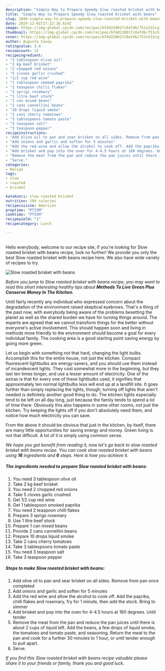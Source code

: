 ```yaml
---
description: "Simple Way to Prepare Speedy Slow roasted brisket with beans"
title: "Simple Way to Prepare Speedy Slow roasted brisket with beans"
slug: 1048-simple-way-to-prepare-speedy-slow-roasted-brisket-with-beans
date: 2020-12-01T17:22:16.614Z
image: https://img-global.cpcdn.com/recipes/bf4d220017c8afd6/751x532cq70/slow-roasted-brisket-with-beans-recipe-main-photo.jpg
thumbnail: https://img-global.cpcdn.com/recipes/bf4d220017c8afd6/751x532cq70/slow-roasted-brisket-with-beans-recipe-main-photo.jpg
cover: https://img-global.cpcdn.com/recipes/bf4d220017c8afd6/751x532cq70/slow-roasted-brisket-with-beans-recipe-main-photo.jpg
author: Augusta Casey
ratingvalue: 3.4
reviewcount: 15
recipeingredient:
- "3 tablespoon olive oil"
- "2 kg beef brisket"
- "2 chopped red onions"
- "5 cloves garlic crushed"
- "1/2 cup red wine"
- "1 tablespoon smoked paprika"
- "2 teaspoon chilli flakes"
- "3 sprigs rosemary"
- "1 litre beef stock"
- "1 can mixed beans"
- "2 cans cannellini beans"
- "10 drops liquid smoke"
- "2 cans cherry tomatoes"
- "3 tablespoons tomato paste"
- "3 teaspoon salt"
- "3 teaspoon pepper"
recipeinstructions:
- "Add olive oil to pan and sear brisket on all sides. Remove from pan once completed"
- "Add onions and garlic and soften for 5 minutes"
- "Add the red wine and allow the alcohol to cook off. Add the paprika, chilli flakes and rosemary, fry for 1 minute, then add the stock. Bring to simmer"
- "Add brisket and pop into the oven for 4-4.5 hours at 160 degrees. Until tender"
- "Remove the meat from the pan and reduce the pan juices until there is about 2 cups of liquid left. Add the beans, a few drops of liquid smoke, the tomatoes and tomato paste, and seasoning. Return the meat to the pan and cook for a further 30 minutes to 1 hour, or until tender enough to pull apart."
- "Serve."
categories:
- Recipe
tags:
- slow
- roasted
- brisket

katakunci: slow roasted brisket 
nutrition: 294 calories
recipecuisine: American
preptime: "PT33M"
cooktime: "PT55M"
recipeyield: "1"
recipecategory: Lunch

---
```

<br>
Hello everybody, welcome to our recipe site, if you're looking for Slow roasted brisket with beans recipe, look no further! We provide you only the best Slow roasted brisket with beans recipe here. We also have wide variety of recipes to try.
<br>


![Slow roasted brisket with beans](https://img-global.cpcdn.com/recipes/bf4d220017c8afd6/751x532cq70/slow-roasted-brisket-with-beans-recipe-main-photo.jpg)

<i>Before you jump to Slow roasted brisket with beans recipe, you may want to read this short interesting healthy tips about 
<strong>Methods To Live Green Plus Conserve Money In The Kitchen</strong>.</i>
</br>

Until fairly recently any individual who expressed concern about the degradation of the environment raised skeptical eyebrows. That's a thing of the past now, with everybody being aware of the problems besetting the planet as well as the shared burden we have for turning things around. The experts are agreed that we cannot transform things for the better without everyone's active involvement. This should happen soon and living in methods more friendly to the environment should become a goal for every individual family. The cooking area is a good starting point saving energy by going more green.

Let us begin with something not that hard, changing the light bulbs. Accomplish this for the entire house, not just the kitchen. Compact fluorescent lightbulbs are energy-savers, and you should use them instead of incandescent lights. They cost somewhat more in the beginning, but they last ten times longer, and use a lesser amount of electricity. One of the extras is that for every one of these lightbulbs used, it signifies that approximately ten normal lightbulbs less will end up at a landfill site. It goes further than simply replacing the lights, though; turning off lights that aren't needed is definitely another good thing to do. The kitchen lights especially tend to be left on all day long, just because the family tends to spend a lot of time there. Obviously this also happens in some other rooms, not just the kitchen. Try keeping the lights off if you don't absolutely need them, and notice how much electricity you can save.

From the above it should be obvious that just in the kitchen, by itself, there are many little opportunities for saving energy and money. Green living is not that difficult. A lot of it is simply using common sense.


<i>We hope you got benefit from reading it, now let's go back to slow roasted brisket with beans recipe. You can cook slow roasted brisket with beans using <strong>16</strong> ingredients and <strong>6</strong> steps. Here is how you achieve it.
</i>

##### The ingredients needed to prepare Slow roasted brisket with beans:

1. You need 3 tablespoon olive oil
1. Take 2 kg beef brisket
1. You need 2 chopped red onions
1. Take 5 cloves garlic crushed
1. Get 1/2 cup red wine
1. Get 1 tablespoon smoked paprika
1. You need 2 teaspoon chilli flakes
1. Prepare 3 sprigs rosemary
1. Use 1 litre beef stock
1. Prepare 1 can mixed beans
1. Provide 2 cans cannellini beans
1. Prepare 10 drops liquid smoke
1. Take 2 cans cherry tomatoes
1. Take 3 tablespoons tomato paste
1. You need 3 teaspoon salt
1. Take 3 teaspoon pepper


##### Steps to make Slow roasted brisket with beans:

1. Add olive oil to pan and sear brisket on all sides. Remove from pan once completed
1. Add onions and garlic and soften for 5 minutes
1. Add the red wine and allow the alcohol to cook off. Add the paprika, chilli flakes and rosemary, fry for 1 minute, then add the stock. Bring to simmer
1. Add brisket and pop into the oven for 4-4.5 hours at 160 degrees. Until tender
1. Remove the meat from the pan and reduce the pan juices until there is about 2 cups of liquid left. Add the beans, a few drops of liquid smoke, the tomatoes and tomato paste, and seasoning. Return the meat to the pan and cook for a further 30 minutes to 1 hour, or until tender enough to pull apart.
1. Serve.


<i>If you find this Slow roasted brisket with beans recipe valuable please share it to your friends or family, thank you and good luck.</i>
